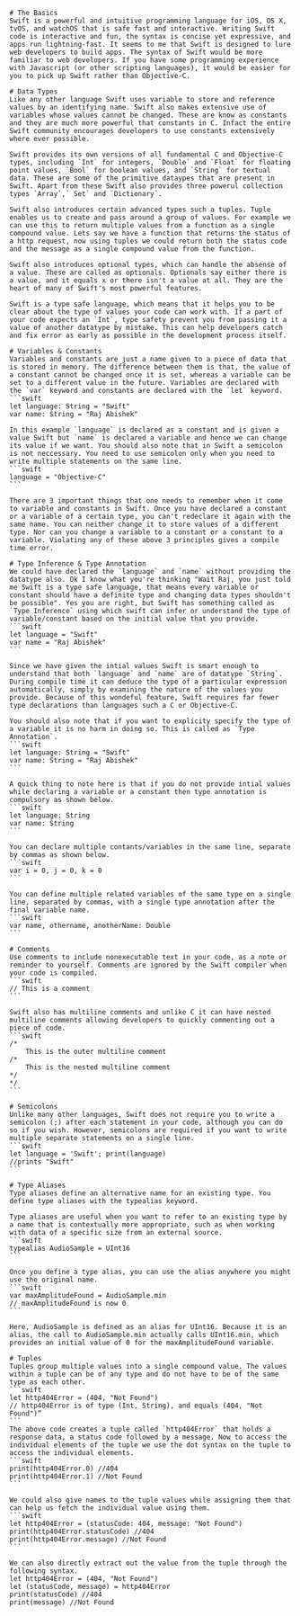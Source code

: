 	# The Basics
	Swift is a powerful and intuitive programming language for iOS, OS X, tvOS, and watchOS that is safe fast and interactive. Writing Swift code is interactive and fun, the syntax is concise yet expressive, and apps run lightning-fast. It seems to me that Swift is designed to lure web developers to build apps. The syntax of Swift would be more familiar to web developers. If you have some programming experience with Javascript (or other scripting languages), it would be easier for you to pick up Swift rather than Objective-C.

	# Data Types
	Like any other language Swift uses variable to store and reference values by an identifying name. Swift also makes extensive use of variables whose values cannot be changed. These are know as constants and they are much more powerful that constants in C. Infact the entire Swift community encourages developers to use constants extensively where ever possible.

	Swift provides its own versions of all fundamental C and Objective-C types, including `Int` for integers, `Double` and `Float` for floating point values, `Bool` for boolean values, and `String` for textual data. These are some of the primitive dataypes that are present in Swift. Apart from these Swift also provides three powerul collection types `Array`,` Set` and `Dictionary`.

	Swift also introduces certain advanced types such a tuples. Tuple enables us to create and pass around a group of values. For example we can use this to return multiple values from a function as a single compound value. Lets say we have a function that returns the status of a http request, now using tuples we could return both the status code and the message as a single compound value from the function.

	Swift also introduces optional types, which can handle the absense of a value. These are called as optionals. Optionals say either there is a value, and it equals x or there isn't a value at all. They are the heart of many of Swift's most powerful features.

	Swift is a type safe language, which means that it helps you to be clear about the type of values your code can work with. If a part of your code expects an `Int`, type safety prevent you from passing it a value of another datatype by mistake. This can help developers catch and fix error as early as possible in the development process itself.

	# Variables & Constants
	Variables and constants are just a name given to a piece of data that is stored in memory. The difference between them is that, the value of a constant cannot be changed once it is set, whereas a variable can be set to a different value in the future. Variables are declared with the `var` keyword and constants are declared with the `let` keyword.
	```swift
	let language: String = "Swift"
	var name: String = "Raj Abishek"

	In this example `language` is declared as a constant and is given a value Swift but `name` is declared a variable and hence we can change its value if we want. You should also note that in Swift a semicolon is not neccessary. You need to use semicolon only when you need to write multiple statements on the same line.
	```swift
	language = "Objective-C"
	```

	There are 3 important things that one needs to remember when it come to variable and constants in Swift. Once you have declared a constant or a variable of a certain type, you can't redeclare it again with the same name. You can neither change it to store values of a different type. Nor can you change a variable to a constant or a constant to a variable. Violating any of these above 3 principles gives a compile time error.

	# Type Inference & Type Annotation
	We could have declared the `language` and `name` without providing the datatype also. Ok I know what you're thinking "Wait Raj, you just told me Swift is a type safe language, that means every variable or constant should have a definite type and changing data types shouldn't be possible". Yes you are right, but Swift has something called as `Type Inference` using which swift can infer or understand the type of variable/constant based on the initial value that you provide.
	```swift
	let language = "Swift"
	var name = "Raj Abishek"
	```

	Since we have given the intial values Swift is smart enough to understand that both `language` and `name` are of datatype `String`. During compile time it can deduce the type of a particular expression automatically, simply by examining the nature of the values you provide. Because of this wondeful feature, Swift requires far fewer type declarations than languages such a C or Objective-C.

	You should also note that if you want to explicity specify the type of a variable it is no harm in doing so. This is called as `Type Annotation`.
	```swift
	let language: String = "Swift"
	var name: String = "Raj Abishek"
	```

	A quick thing to note here is that if you do not provide intial values while declaring a variable or a constant then type annotation is compulsory as shown below.
	```swift
	let language: String
	var name: String
	```

	You can declare multiple contants/variables in the same line, separate by commas as shown below.
	```swift
	var i = 0, j = 0, k = 0
	```

	You can define multiple related variables of the same type on a single line, separated by commas, with a single type annotation after the final variable name.
	```swift
	var name, othername, anotherName: Double
	```

	# Comments
	Use comments to include nonexecutable text in your code, as a note or reminder to yourself. Comments are ignored by the Swift compiler when your code is compiled. 
	```swift
	// This is a comment
	```

	Swift also has multiline comments and unlike C it can have nested multiline comments allowing developers to quickly commenting out a piece of code.
	```swift
	/* 
		This is the outer multiline comment
	/*
		This is the nested multiline comment
	*/
	*/
	```

	# Semicolons
	Unlike many other languages, Swift does not require you to write a semicolon (;) after each statement in your code, although you can do so if you wish. However, semicolons are required if you want to write multiple separate statements on a single line.
	```swift
	let language = 'Swift'; print(language)
	//prints "Swift"
	```

	# Type Aliases
	Type aliases define an alternative name for an existing type. You define type aliases with the typealias keyword.

	Type aliases are useful when you want to refer to an existing type by a name that is contextually more appropriate, such as when working with data of a specific size from an external source.
	```swift
	typealias AudioSample = UInt16
	```

	Once you define a type alias, you can use the alias anywhere you might use the original name.
	```swift
	var maxAmplitudeFound = AudioSample.min
	// maxAmplitudeFound is now 0
	```

	Here, AudioSample is defined as an alias for UInt16. Because it is an alias, the call to AudioSample.min actually calls UInt16.min, which provides an initial value of 0 for the maxAmplitudeFound variable.

	# Tuples
	Tuples group multiple values into a single compound value. The values within a tuple can be of any type and do not have to be of the same type as each other.
	```swift
	let http404Error = (404, "Not Found")
	// http404Error is of type (Int, String), and equals (404, "Not Found")”
	```
	The above code creates a tuple called `http404Error` that holds a response data, a status code followed by a message. Now to access the individual elements of the tuple we use the dot syntax on the tuple to access the individual elements.
	```swift
	print(http404Error.0) //404
	print(http404Error.1) //Not Found
	```

	We could also give names to the tuple values while assigning them that can help us fetch the individual value using them.
	```swift
	let http404Error = (statusCode: 404, message: "Not Found")
	print(http404Error.statusCode) //404
	print(http404Error.message) //Not Found
	```

	We can also directly extract out the value from the tuple through the following syntax.
	let http404Error = (404, "Not Found")
	let (statusCode, message) = http404Error
	print(statusCode) //404
	print(message) //Not Found
